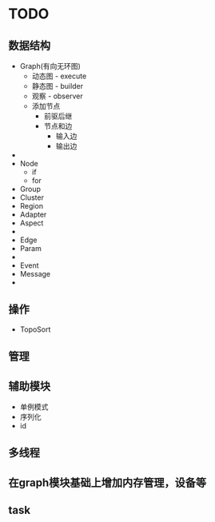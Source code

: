 # TODO

## 数据结构
+ Graph(有向无环图)
  + 动态图 - execute
  + 静态图 - builder
  + 观察 - observer
  + 添加节点
    + 前驱后继
    + 节点和边
      + 输入边
      + 输出边
+ 
+ Node
  + if
  + for
+ Group
+ Cluster
+ Region
+ Adapter
+ Aspect
+ 
+ Edge
+ Param
+ 
+ Event
+ Message
+ 

## 操作
+ TopoSort

## 管理

## 辅助模块
+ 单例模式
+ 序列化
+ id


## 多线程

## 在graph模块基础上增加内存管理，设备等

## task